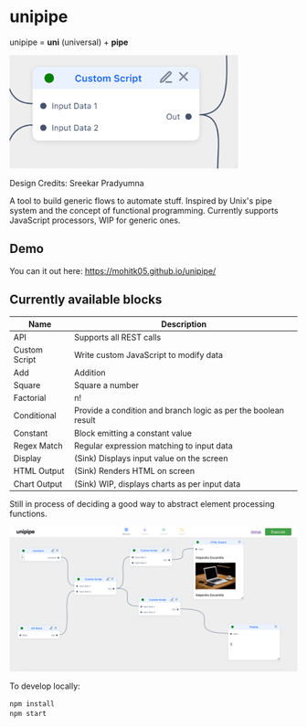 # unipipe

unipipe = **uni** (universal) + **pipe**

<img width=400 src=banner.png >

Design Credits: Sreekar Pradyumna

A tool to build generic flows to automate stuff. Inspired by Unix's pipe system and the concept of functional programming. Currently supports JavaScript processors, WIP for generic ones.

## Demo

You can it out here: https://mohitk05.github.io/unipipe/

## Currently available blocks

| Name          | Description                                                    |
| ------------- | -------------------------------------------------------------- |
| API           | Supports all REST calls                                        |
| Custom Script | Write custom JavaScript to modify data                         |
| Add           | Addition                                                       |
| Square        | Square a number                                                |
| Factorial     | n!                                                             |
| Conditional   | Provide a condition and branch logic as per the boolean result |
| Constant      | Block emitting a constant value                                |
| Regex Match   | Regular expression matching to input data                      |
| Display       | (Sink) Displays input value on the screen                      |
| HTML Output   | (Sink) Renders HTML on screen                                  |
| Chart Output  | (Sink) WIP, displays charts as per input data                  |

Still in process of deciding a good way to abstract element processing functions.

![Demo](sshot.png)

To develop locally:

```bash
npm install
npm start
```
